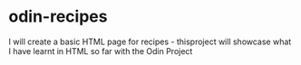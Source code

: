 # odin-recipes

I will create a basic HTML page for recipes - thisproject will showcase what I have learnt in HTML so far with the Odin Project